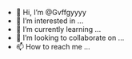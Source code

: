 - 👋 Hi, I’m @Gvffgyyyy
- 👀 I’m interested in ...
- 🌱 I’m currently learning ...
- 💞️ I’m looking to collaborate on ...
- 📫 How to reach me ...

<!---
Gvffgyyyy/Gvffgyyyy is a ✨ special ✨ repository because its `README.md` (this file) appears on your GitHub profile.
You can click the Preview link to take a look at your changes.
--->
